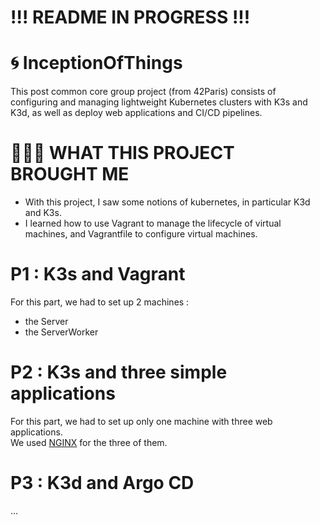 # !!! README IN PROGRESS !!! #

# 🌀 InceptionOfThings

This post common core group project (from 42Paris) consists of configuring and managing lightweight Kubernetes clusters with K3s and K3d, as well as deploy web applications and CI/CD pipelines.

# 👩🏻‍🏫 WHAT THIS PROJECT BROUGHT ME
- With this project, I saw some notions of kubernetes, in particular K3d and K3s.
- I learned how to use Vagrant to manage the lifecycle of virtual machines, and Vagrantfile to configure virtual machines.

# P1 : K3s and Vagrant

For this part, we had to set up 2 machines :
- the Server
- the ServerWorker

# P2 : K3s and three simple applications

For this part, we had to set up only one machine with three web applications. <br/>
We used [NGINX](https://nginx.org/en/) for the three of them.

# P3 : K3d and Argo CD

...
